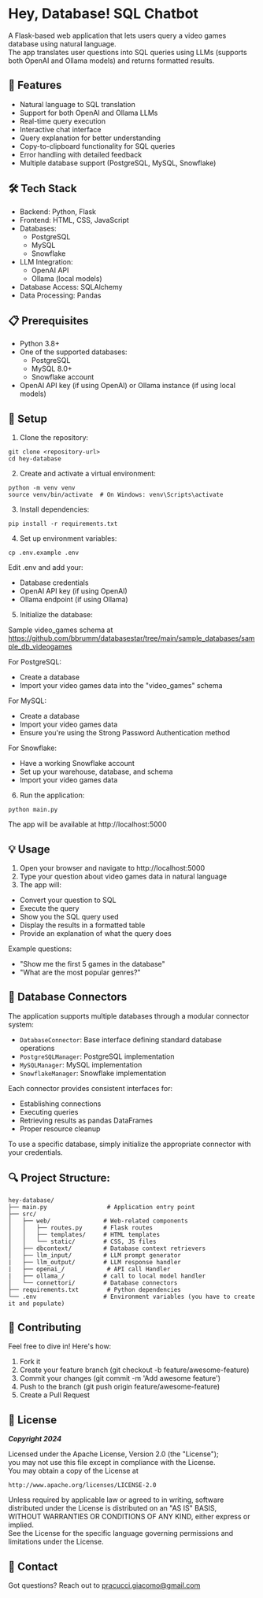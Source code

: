 # Hey, Database! SQL Chatbot

A Flask-based web application that lets users query a video games database using natural language.  
The app translates user questions into SQL queries using LLMs (supports both OpenAI and Ollama models) and returns formatted results.

## 🚀 Features

- Natural language to SQL translation  
- Support for both OpenAI and Ollama LLMs  
- Real-time query execution  
- Interactive chat interface  
- Query explanation for better understanding  
- Copy-to-clipboard functionality for SQL queries  
- Error handling with detailed feedback
- Multiple database support (PostgreSQL, MySQL, Snowflake)

## 🛠️ Tech Stack

- Backend: Python, Flask
- Frontend: HTML, CSS, JavaScript
- Databases:   
   - PostgreSQL  
   - MySQL  
   - Snowflake  
- LLM Integration:  
   - OpenAI API  
   - Ollama (local models)  
- Database Access: SQLAlchemy  
- Data Processing: Pandas

## 📋 Prerequisites

- Python 3.8+
- One of the supported databases:
   - PostgreSQL  
   - MySQL 8.0+  
   - Snowflake account  
- OpenAI API key (if using OpenAI) or Ollama instance (if using local models)

## 🔧 Setup

1. Clone the repository:
```
git clone <repository-url>
cd hey-database
```

2. Create and activate a virtual environment:
```
python -m venv venv
source venv/bin/activate  # On Windows: venv\Scripts\activate
```

3. Install dependencies:
```
pip install -r requirements.txt
```

4. Set up environment variables:
```
cp .env.example .env
```
Edit .env and add your:  

- Database credentials  
- OpenAI API key (if using OpenAI)  
- Ollama endpoint (if using Ollama)  


5. Initialize the database:

Sample video_games schema at https://github.com/bbrumm/databasestar/tree/main/sample_databases/sample_db_videogames  

For PostgreSQL:  
- Create a database
- Import your video games data into the "video_games" schema  
  
For MySQL:  
- Create a database  
- Import your video games data  
- Ensure you're using the Strong Password Authentication method  
  
For Snowflake:  
- Have a working Snowflake account  
- Set up your warehouse, database, and schema  
- Import your video games data  

6. Run the application:
```
python main.py
```

The app will be available at http://localhost:5000

## 💡 Usage

1. Open your browser and navigate to http://localhost:5000  
2. Type your question about video games data in natural language  
3. The app will:  
- Convert your question to SQL
- Execute the query  
- Show you the SQL query used  
- Display the results in a formatted table  
- Provide an explanation of what the query does  

Example questions:

- "Show me the first 5 games in the database"  
- "What are the most popular genres?"

## 📝 Database Connectors
The application supports multiple databases through a modular connector system:  

- `DatabaseConnector`: Base interface defining standard database operations
- `PostgreSQLManager`: PostgreSQL implementation
- `MySQLManager`: MySQL implementation
- `SnowflakeManager`: Snowflake implementation

Each connector provides consistent interfaces for:

- Establishing connections
- Executing queries
- Retrieving results as pandas DataFrames
- Proper resource cleanup

To use a specific database, simply initialize the appropriate connector with your credentials.

## 🔍 Project Structure:
```
hey-database/
├── main.py                 # Application entry point
├── src/
│   ├── web/               # Web-related components
│   │   ├── routes.py      # Flask routes
│   │   ├── templates/     # HTML templates
│   │   └── static/        # CSS, JS files
│   ├── dbcontext/         # Database context retrievers
│   ├── llm_input/         # LLM prompt generator
|   ├── llm_output/        # LLM response handler
|   ├── openai_/            # API call Handler
|   ├── ollama_/           # call to local model handler
│   └── connettori/        # Database connectors
├── requirements.txt        # Python dependencies
└── .env                   # Environment variables (you have to create it and populate)
```

## 🤝 Contributing
Feel free to dive in! Here's how:

1. Fork it  
2. Create your feature branch (git checkout -b feature/awesome-feature)  
3. Commit your changes (git commit -m 'Add awesome feature')  
4. Push to the branch (git push origin feature/awesome-feature)  
5. Create a Pull Request

## 📝 License
***Copyright 2024***

Licensed under the Apache License, Version 2.0 (the "License");  
you may not use this file except in compliance with the License.  
You may obtain a copy of the License at  
```
http://www.apache.org/licenses/LICENSE-2.0
```

Unless required by applicable law or agreed to in writing, software  
distributed under the License is distributed on an "AS IS" BASIS,  
WITHOUT WARRANTIES OR CONDITIONS OF ANY KIND, either express or implied.  
See the License for the specific language governing permissions and  
limitations under the License.  

## 📧 Contact
Got questions? Reach out to pracucci.giacomo@gmail.com
